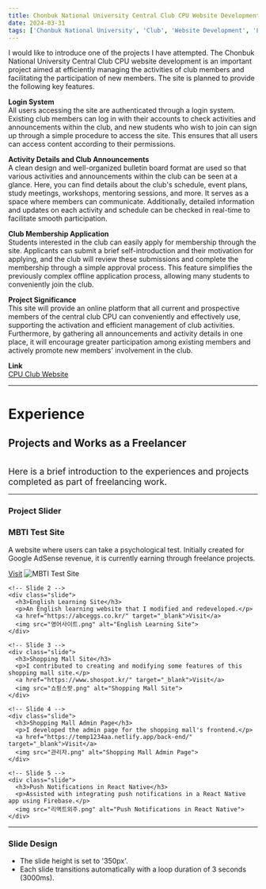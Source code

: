 ```yaml
---
title: Chonbuk National University Central Club CPU Website Development Project (Incomplete)
date: 2024-03-31
tags: ['Chonbuk National University', 'Club', 'Website Development', 'Login System', 'Announcements']
---
```


<div class="justify-text">
I would like to introduce one of the projects I have attempted. The Chonbuk National University Central Club CPU website development is an important project aimed at efficiently managing the activities of club members and facilitating the participation of new members. The site is planned to provide the following key features.

<br>
<!--more-->

**Login System**  
All users accessing the site are authenticated through a login system. Existing club members can log in with their accounts to check activities and announcements within the club, and new students who wish to join can sign up through a simple procedure to access the site. This ensures that all users can access content according to their permissions.

**Activity Details and Club Announcements**  
A clean design and well-organized bulletin board format are used so that various activities and announcements within the club can be seen at a glance. Here, you can find details about the club's schedule, event plans, study meetings, workshops, mentoring sessions, and more. It serves as a space where members can communicate. Additionally, detailed information and updates on each activity and schedule can be checked in real-time to facilitate smooth participation.

**Club Membership Application**  
Students interested in the club can easily apply for membership through the site. Applicants can submit a brief self-introduction and their motivation for applying, and the club will review these submissions and complete the membership through a simple approval process. This feature simplifies the previously complex offline application process, allowing many students to conveniently join the club.

**Project Significance**  
This site will provide an online platform that all current and prospective members of the central club CPU can conveniently and effectively use, supporting the activation and efficient management of club activities. Furthermore, by gathering all announcements and activity details in one place, it will encourage greater participation among existing members and actively promote new members' involvement in the club.

**Link**  
[CPU Club Website](https://lively-kataifi-3d76d7.netlify.app)
</div>     

---

# Experience
## Projects and Works as a Freelancer

<br><span style="font-size:125%">Here is a brief introduction to the experiences and projects completed as part of freelancing work.</span>

---

### Project Slider

<section>
  <div id="slider">
    <!-- Slide 1 -->
    <div class="slide">
      <h3>MBTI Test Site</h3>
      <p>A website where users can take a psychological test. Initially created for Google AdSense revenue, it is currently earning through freelance projects.</p>
      <a href="https://supermbti.netlify.app/" target="_blank">Visit</a>
      <img src="mbti.png" alt="MBTI Test Site">
    </div>

    <!-- Slide 2 -->
    <div class="slide">
      <h3>English Learning Site</h3>
      <p>An English learning website that I modified and redeveloped.</p>
      <a href="https://abceggs.co.kr/" target="_blank">Visit</a>
      <img src="영어사이트.png" alt="English Learning Site">
    </div>

    <!-- Slide 3 -->
    <div class="slide">
      <h3>Shopping Mall Site</h3>
      <p>I contributed to creating and modifying some features of this shopping mall site.</p>
      <a href="https://www.shospot.kr/" target="_blank">Visit</a>
      <img src="쇼핑스팟.png" alt="Shopping Mall Site">
    </div>

    <!-- Slide 4 -->
    <div class="slide">
      <h3>Shopping Mall Admin Page</h3>
      <p>I developed the admin page for the shopping mall's frontend.</p>
      <a href="https://temp1234aa.netlify.app/back-end/" target="_blank">Visit</a>
      <img src="관리자.png" alt="Shopping Mall Admin Page">
    </div>

    <!-- Slide 5 -->
    <div class="slide">
      <h3>Push Notifications in React Native</h3>
      <p>Assisted with integrating push notifications in a React Native app using Firebase.</p>
      <img src="리액트외주.png" alt="Push Notifications in React Native">
    </div>
  </div>
</section>

---

### Slide Design
- The slide height is set to '350px'.
- Each slide transitions automatically with a loop duration of 3 seconds (3000ms).
